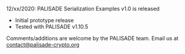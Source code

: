 12/xx/2020: PALISADE Serialization Examples v1.0 is released

* Initial prototype release 
* Tested with PALISADE v1.10.5

Comments/additions are welcome by the PALISADE team. Email us at
<contact@palisade-crypto.org>
